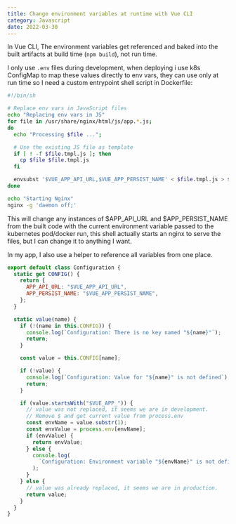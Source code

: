 ```yaml
---
title: Change environment variables at runtime with Vue CLI
category: Javascript
date: 2022-03-30
---
```


In Vue CLI, The environment variables get referenced and baked into the built artifacts at build time (`npm build`), not run time.

I only use `.env` files during development, when deploying i use k8s ConfigMap to map these values directly to env vars, they can use only at run time so I need a custom entrypoint shell script in Dockerfile:

```bash
#!/bin/sh

# Replace env vars in JavaScript files
echo "Replacing env vars in JS"
for file in /usr/share/nginx/html/js/app.*.js;
do
  echo "Processing $file ...";

  # Use the existing JS file as template
  if [ ! -f $file.tmpl.js ]; then
    cp $file $file.tmpl.js
  fi

  envsubst '$VUE_APP_API_URL,$VUE_APP_PERSIST_NAME' < $file.tmpl.js > $file
done

echo "Starting Nginx"
nginx -g 'daemon off;'
```

This will change any instances of $APP_API_URL and $APP_PERSIST_NAME from the built code with the current environment variable passed to the kubernetes pod/docker run, this shell actually starts an nginx to serve the files, but I can change it to anything I want.

In my app, I also use a helper to reference all variables from one place.

```js
export default class Configuration {
  static get CONFIG() {
    return {
      APP_API_URL: "$VUE_APP_API_URL",
      APP_PERSIST_NAME: "$VUE_APP_PERSIST_NAME",
    };
  }

  static value(name) {
    if (!(name in this.CONFIG)) {
      console.log(`Configuration: There is no key named "${name}"`);
      return;
    }

    const value = this.CONFIG[name];

    if (!value) {
      console.log(`Configuration: Value for "${name}" is not defined`);
      return;
    }

    if (value.startsWith("$VUE_APP_")) {
      // value was not replaced, it seems we are in development.
      // Remove $ and get current value from process.env
      const envName = value.substr(1);
      const envValue = process.env[envName];
      if (envValue) {
        return envValue;
      } else {
        console.log(
          `Configuration: Environment variable "${envName}" is not defined`
        );
      }
    } else {
      // value was already replaced, it seems we are in production.
      return value;
    }
  }
}
```
